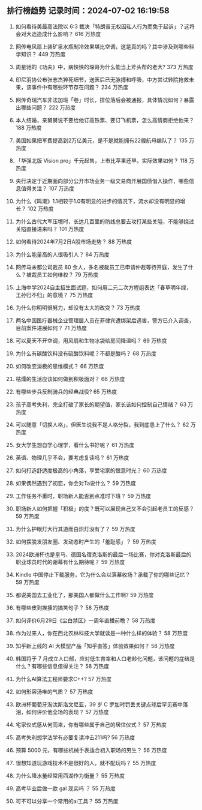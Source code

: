 
## 排行榜趋势 记录时间：2024-07-02 16:19:58
  
  1. 如何看待美最高法院以 6:3 裁决「特朗普无权因私人行为而免于起诉」？这将会对大选造成什么影响？ 616 万热度
    
  2. 网传电风扇上装矿泉水瓶制冷效果堪比空调，这是真的吗？其中涉及到哪些科学知识？ 449 万热度
    
  3. 周星驰的《功夫》中，病怏怏的琛哥为什么能当上斧头帮的老大? 373 万热度
    
  4. 印尼羽协公布张志杰猝死细节，送医后已无脉搏和呼吸，中方尝试转院抢救未果，该事件中有哪些环节存在问题？ 234 万热度
    
  5. 网传奇瑞汽车非法加班「卷」时长，排位落后会被通报，具体情况如何？暴露出哪些问题？ 222 万热度
    
  6. 本人结婚，亲舅舅说不要给他订高铁票、要订飞机票，怎么高情商拒绝他来？ 188 万热度
    
  7. 美国如果把军费提高到2万亿美元，是不是就能拥有22艘航母编队了？ 135 万热度
    
  8. 「华强北版 Vision pro」千元起售，上市比苹果还早，实际效果如何？ 118 万热度
    
  9. 央行决定于近期面向部分公开市场业务一级交易商开展国债借入操作，哪些信息值得关注？ 107 万热度
    
  10. 为什么《鸣潮》1.1相较于1.0有明显的进步的情况下，流水却没有明显的增长？ 102 万热度
    
  11. 为什么古代大军压境时，长达几百里的防线总要去攻打某些关隘，不能够绕过关隘直接进来吗？ 101 万热度
    
  12. 如何看待2024年7月2日A股市场走势？ 88 万热度
    
  13. 为什么能量高的人很吸引人？ 84 万热度
    
  14. 网传马未都公司裁员 80 余人，多名被裁员工已申请仲裁等待开庭，发生了什么？被裁员工如何维权？ 79 万热度
    
  15. 上海中学2024自主招生面试题，如何用二元二次方程组表达「春草明年绿，王孙归不归」的意境？ 75 万热度
    
  16. 为什么你明明很努力，却没有太大的改变？ 73 万热度
    
  17. 两名中国医疗器械企业管理层人员在菲律宾遭绑架后遇害，警方已介入调查，目前案件进展如何？ 71 万热度
    
  18. 可以夏天不开空调，用风扇和生物冰袋给房间降温吗？ 69 万热度
    
  19. 为什么有碳酸饮料没有硫酸饮料呢？不都是酸吗？ 68 万热度
    
  20. 如何改变消极的思维模式？ 66 万热度
    
  21. 枯燥的生活应该如何做到积极面对？ 66 万热度
    
  22. 有哪些步兵反制骑兵的经典战役? 65 万热度
    
  23. 孩子高考失利，完全打破了家长的期望值，家长该如何控制自己情绪？ 63 万热度
    
  24. 可以随意「切换人格」，但医生说我不是人格分裂，我到底患上了什么？ 62 万热度
    
  25. 女大学生想自学心理学，看什么书好呢？ 61 万热度
    
  26. 英语、物理几乎不会，要考虑复读吗？ 61 万热度
    
  27. 如何打造舒适度极高的小角落，享受宅家的惬意时光？ 60 万热度
    
  28. 如果偶然遇到了初恋，你会对Ta说什么？ 59 万热度
    
  29. 工作任务不重时，职场新人能否到点准时下班？ 59 万热度
    
  30. 职场新人如何把握「积极」的度？既可以展现自己又不会引起老员工的反感？ 59 万热度
    
  31. 为什么护眼灯大行其道而白炽灯没有了？ 59 万热度
    
  32. 如何摆脱发朋友圈、发动态时产生的「羞耻感」？ 59 万热度
    
  33. 2024欧洲杯也是皇马、德国名宿克洛斯的最后一场比赛，你对克洛斯最后的职业球员时代的谢幕有什么期待呢？ 59 万热度
    
  34. Kindle 中国停止下载服务，它为什么会以落幕收场？承载了你的哪些记忆？ 59 万热度
    
  35. 都说美国去工业化了，那美国人都做什么工作啊? 59 万热度
    
  36. 有哪些皮到挨揍的搞笑句子？ 58 万热度
    
  37. 如何评价6月29日《尘白禁区》一周年直播前瞻？ 58 万热度
    
  38. 作为过来人，你在西北农林科技大学就读是一种什么样的体验？ 58 万热度
    
  39. 知乎新上线的 AI 大模型产品「知乎直答」体验效果如何？ 58 万热度
    
  40. 韩国将于 7 月成立人口部，应对低生育率和人口老龄化问题，该问题的症结是什么？有哪些信息值得关注？ 58 万热度
    
  41. 为什么AI算法工程师要求C++? 57 万热度
    
  42. 如何形容汤唯的气质？ 57 万热度
    
  43. 欧洲杯葡萄牙淘汰斯洛文尼亚，39 岁 C 罗加时罚丢关键点球后罕见赛中落泪，如何评价他全场的表现？ 57 万热度
    
  44. 宅家仪式感从何而来，你有哪些属于自己的居住仪式？ 57 万热度
    
  45. 高考失利想学法学有必要复读冲击211吗? 56 万热度
    
  46. 预算 5000 元，有哪些机械手表适合初入职场的男生？ 56 万热度
    
  47. 很想知道玩游戏技术不是很好的人，就不配玩吗？ 55 万热度
    
  48. 为什么降水量经常用西湖作为衡量？ 55 万热度
    
  49. 高考毕业后做一款 gal 现实吗 ？ 55 万热度
    
  50. 可不可以分享一个常用的ai工具？ 55 万热度
    